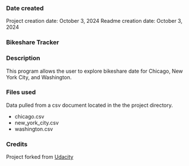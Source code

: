 ### Date created
Project creation date: October 3, 2024
Readme creation date: October 3, 2024

### Bikeshare Tracker

### Description
This program allows the user to explore bikeshare date for Chicago, New York City, and Washington.

### Files used
Data pulled from a csv document located in the the project directory.
- chicago.csv
- new_york_city.csv
- washington.csv

### Credits
Project forked from [Udacity](https://github.com/udacity/pdsnd_github)

